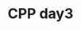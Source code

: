 ---
published: true
title: 'CPP day3'
categories:
  - CPP-Programming
tags: [CPP]
use_math: true
author_profile: false
sidebar:
    nav: "counts"
---